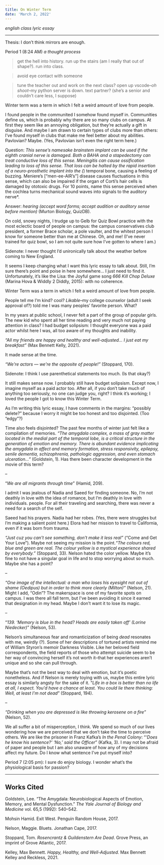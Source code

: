 ```yaml
---
title: On Winter Term
date: 'March 2, 2022'
---
```


*english class lyric essay*

------

Thesis: I don’t think mirrors are enough.

Period 1 (8:24 AM) *a thought process*

> get the hell into history. run up the stairs (am I really that out of shape?). run into class.

> avoid eye contact with someone

> tune the teacher out and work on the next class? open up vscode–*oh shoot*–my python server is down. text partner? (she’s a senior and couldn’t care less, I suppose)

Winter term was a term in which I felt a weird amount of love from people.

I found people in the communited I somehow found myself in. Communities define us, which is probably why there are so many clubs on campus. At first they seem like an annoying obligation, but they’re actually a gift in disguise. And maybe I am drawn to certain types of clubs more than others: I’ve found myself in clubs that make me feel better about my abilities. Pavlovian? Maybe. (Yes, Pavlovian isn’t even the right term here.)

Question: *This sense’s namesake brainstem implant can be used if the eighth cranial nerve is damaged. Both a BAHA and a stapedectomy can treat conductive loss of this sense. Meningitis can cause ossification leading to loss of this sense. That loss can be halted by the rapid insertion of a neuro-prosthetic implant into the (*) temporal bone, causing a feeling of buzzing. Meniere’s [“men-ee-AIR’s”] disease causes fluctuations in this sense, which can also be impaired if the organ of Corti’s hair cells is damaged by ototoxic drugs. For 10 points, name this sense perceived when the cochlea turns mechanical sound waves into signals to the auditory nerve*.

Answer: *hearing (accept word forms; accept audition or auditory sense before mention)* (Murton Biology, QuizDB).

On cold, snowy nights, I trudge up to Gelb for Quiz Bowl practice with the most eclectic board of people on campus: the campus conservatives club president, a former Brace scholar, a pole vaulter, and the whitest person I know for someone better than me at Chinese. Oh, and me! (I’ve never trained for quiz bowl, so I am not quite sure how I’ve gotten to where I am.)

Sidenote: I never thought I’d unironically talk about the weather before coming to New England.

It seems I keep changing what I want this lyric essay to talk about. Still, I’m sure there’s point and poise in here somewhere… I just need to find it. Unfortunately, it’s like the Lisa: the Joyful game song *666 Kill Chop Deluxe* (Marina Hova & Widdly 2 Diddly, 2015): with no coherence.

Winter Term was a term in which I felt a weird amount of love from people.

People tell me I’m kind? cool? *Likable*–my college counselor (adult I seek approval of?) told me I was many peoples’ favorite person. What?

In my years at public school, I never felt a part of the group of popular girls. The new kid who spent all her time reading and very much not paying attention in class? I had budget solipsism: I thought everyone was a paid actor whilst here I was, all too aware of my thoughts and inability.

*“All my friends are happy and healthy and well-adjusted… I just eat my breakfast”* (Max Bennett Kelly, 2021).

It made sense at the time.

*“We're actors — we're the opposite of people!”* (Stoppard, 170).

Sidenote: I think I use parenthetical statements too much. (Is that okay?)

It still makes sense now. I probably still have budget solipsism. Except now, I imagine myself as a paid actor too. After all, if you don’t take much of anything too seriously, no one can judge you, right? I think it’s working; I loved the people I got to know this Winter Term.

As I’m writing this lyric essay, I have comments in the margins: “possibly delete?” because I worry it might be too honest and too disjointed. (Too “edgy”?)

Time also feels disjointed? The past few months of winter just felt like a compilation of memories. *“The amygdala complex, a mass of gray matter located in the medial part of the temporal lobe, is a critical structure in the generation of emotion and memory. There is abundant evidence implicating the amygdala in affect and memory formation, stress responsivity, epilepsy, senile dementia, schizophrenia, pathologic aggression, and even stomach ulceration…”* (Goldstein, 1). Has there been character development in the movie of this term?

–

“*We are all migrants through time*” (Hamid, 209).

I admit I was jealous of Nadia and Saeed for finding someone. No, I’m not deathly in love with the idea of romance, but I’m deathly in love with individuals. people. For all their traveling and searching, there was never a need for a search of the self.

Saeed had his prayers. Nadia had her robes. (Yes, there were struggles but I’m making a salient point here.) Elora had her mission to travel to California, even if it was born from trauma.

*“Just cuz you can’t see something, don’t make it less real”* (“Come and Get Your Love”). Maybe not seeing my mission is the point.*“The colours red, blue and green are real. The colour yellow is a mystical experience shared by everybody.”* (Stoppard, 33). Nelson hated the color yellow. Maybe it’s fine to not have a singular goal in life and to stop worrying about so much. Maybe she has a point?

–

*“One image of the intellectual: a man who loses his eyesight not out of shame (Oedipus) but in order to think more clearly (Milton)”* (Nelson, 21). Might I add, “Odin”? The makerspace is one of my favorite spots on campus. I was there all fall term, but I've been avoiding it since it earned that designation in my head. Maybe I don’t want it to lose its magic.

–

“*139. ‘Memory is blue in the head? Heads are easily taken off’ (Lorine Niedecker)*” (Nelson, 53).

Nelson’s simultaneous fear and romanticization of being *dead* resonates with me, weirdly (?). Some of her descriptions of tortured artists remind me of William Styron’s memoir Darkness Visible. Like her beloved field correspondents, the field reports of those who attempt suicide seem to be her way of convincing herself it’s not worth it–that her experiences aren’t unique and so she can pull through.

Maybe that’s not the best way to deal with emotion, but it’s poetic nonetheless. And if Nelson is merely toying with us, maybe this entire lyric essay is similarly angsty for the sake of it. “*Life in a box is better than no life at all, I expect. You'd have a chance at least. You could lie there thinking: Well, at least I'm not dead*” (Stoppard, 194).

–

*“Drinking when you are depressed is like throwing kerosene on a fire”* (Nelson, 52).

We all suffer a bit of misperception, I think. We spend so much of our lives wondering how we are perceived that we don’t take the time to perceive others. We are like the prisoner in Franz Kafka’s *In the Penal Colony*: “*‘Does he know his sentence?’ ‘No,’ said the Officer*” (Kafka, 3). I may not be afraid of paper and people but I am also unaware of how any of my decisions affect my future. Do I know what sentence I’ve put myself into?

Period 7 (2:05 pm): I sure do enjoy biology. I wonder what’s the physiological basis for passion?

----

## Works Cited

Goldstein, Lee. “The Amygdala: Neurobiological Aspects of Emotion, Memory, and Mental Dysfunction.” *The Yale Journal of Biology and Medicine* vol. 65,5 (1992): 540–542.

Mohsin Hamid. Exit West. Penguin Random House, 2017.

Nelson, Maggie. Bluets. Jonathan Cape, 2017.

Stoppard, Tom. *Rosencrantz & Guildenstern Are Dead*. Grove Press, an imprint of Grove Atlantic, 2017.

Kelley, Max Bennett. *Happy, Healthy, and Well-Adjusted*. Max Bennett Kelley and Reckless, 2021.
